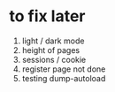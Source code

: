 # to fix later

1. light / dark mode
2. height of pages
3. sessions / cookie
4. register page not done
5. testing dump-autoload
